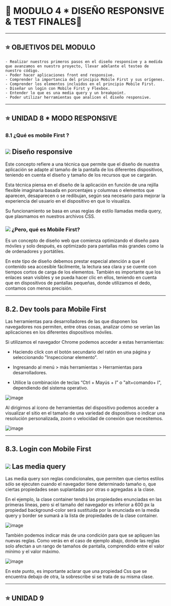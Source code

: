 # :star2: MODULO 4 * DISEÑO RESPONSIVE & TEST FINALES:star2:

---

## :star: OBJETIVOS DEL MODULO

```
- Realizar nuestros primeros pasos en el diseño responsive y a medida 
que avanzamos en nuestro proyecto, llevar adelante el testeo de nuestro código.
- Poder hacer aplicaciones front end responsive.
- Comprender la importancia del principio Mobile First y sus orígenes.
- Comprender los elementos incluidos en el principio Mobile First.
- Diseñar un login con Mobile First y Flexbox.
- Entender lo que es una media query y un breakpoint.
- Poder utilizar herramientas que analicen el diseño responsive.
```

---

## :star: UNIDAD 8 * MODO RESPONSIVE

### 8.1 ¿Qué es mobile First ?

## <img src="https://img.icons8.com/external-flaticons-lineal-color-flat-icons/64/000000/external-smartphone-digital-nomading-relocation-flaticons-lineal-color-flat-icons.png"/>  Diseño responsive

Este concepto refiere a una técnica que permite que el diseño de nuestra aplicación se adapte al tamaño de la pantalla de los diferentes dispositivos, teniendo en cuenta el diseño y tamaño de los recursos que se cargarán. 

Esta técnica piensa en el diseño de la aplicación en función de una rejilla flexible imaginaria basada en porcentajes y columnas o elementos que aparecen, desaparecen o se redibujan, según sea necesario para mejorar la experiencia del usuario en el dispositivo en que lo visualiza. 

Su funcionamiento se basa en unas reglas de estilo llamadas media query, que plasmamos en nuestros archivos CSS.

### <img src="https://img.icons8.com/external-flaticons-lineal-color-flat-icons/64/000000/external-smartphone-digital-nomading-relocation-flaticons-lineal-color-flat-icons.png"/>  ¿Pero, qué es Mobile First?

Es un concepto de diseño web que comienza optimizando el diseño para móviles y solo después, es optimizado para pantallas más grandes como la de ordenadores y portátiles.

En este tipo de diseño debemos prestar especial atención a que el contenido sea accesible fácilmente, la lectura sea clara y se cuente con tiempos cortos de carga de los elementos. También es importante que los enlaces sean visibles y se pueda hacer clic en ellos, teniendo en cuenta que en dispositivos de pantallas pequeñas, donde utilizamos el dedo, contamos con menos precisión. 

---

## 8.2. Dev tools para Mobile First

Las herramientas para desarrolladores de las que disponen los navegadores nos permiten, entre otras cosas, analizar cómo se verían las aplicaciones en los diferentes dispositivos móviles. 

Si utilizamos el navegador Chrome podemos acceder a estas herramientas:

- Haciendo click con el botón secundario del ratón en una página y seleccionando "Inspeccionar elemento". 

- Ingresando al menú > más herramientas > Herramientas para desarrolladores.

- Utilice la combinación de teclas “Ctrl + Mayús + I” o "alt+comando+ I", dependiendo del sistema operativo.

![image](https://user-images.githubusercontent.com/72580574/194799378-0c22f68c-a0c0-4b54-b298-f10c4762794f.png)

Al dirigirnos al ícono de herramientas del dispositivo podemos acceder a visualizar el sitio en el tamaño de una variedad de dispositivos o indicar una resolución personalizada, zoom o velocidad de conexión que necesitemos. 

![image](https://user-images.githubusercontent.com/72580574/194799432-1c626e48-4e55-40cf-ab0d-9334c9c5a9d3.png)


---

##  8.3. Login con Mobile First

## <img src="https://img.icons8.com/external-nawicon-flat-nawicon/40/000000/external-responsive-seo-and-marketing-nawicon-flat-nawicon.png"/> Las media query

Las media query son reglas condicionales, que permiten que ciertos estilos sólo se ejecuten cuando el navegador tiene determinado tamaño o, que ciertas propiedades sean suplantadas por otras o agregadas a la clase. 

En el ejemplo, la clase container tendrá las propiedades enunciadas en las primeras líneas, pero si el tamaño del navegador es inferior a 600 px la propiedad background-color será sustituida por la enunciada en la media query y border se sumará a la lista de propiedades de la clase container. 

![image](https://user-images.githubusercontent.com/72580574/194799525-2814e712-5066-4871-8fb5-5cdcdbda690f.png)

También podemos indicar más de una condición para que se apliquen las nuevas reglas. Como verás en el caso de ejemplo abajo, donde las reglas solo afectan a un rango de tamaños de pantalla, comprendido entre el valor mínimo y el valor máximo. 


![image](https://user-images.githubusercontent.com/72580574/194799567-91f75351-a997-4199-af0c-acfc1336450c.png)


En este punto, es importante aclarar que una propiedad Css que se encuentra debajo de otra, la sobrescribe si se trata de su misma clase. 

---

## :star: UNIDAD 9
